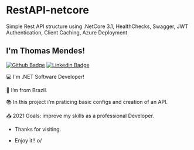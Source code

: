 # RestAPI-netcore

Simple Rest API structure using .NetCore 3.1, HealthChecks, Swagger, JWT Authentication, Client Caching, Azure Deployment


## I'm Thomas Mendes!
[![Github Badge](https://img.shields.io/badge/-Github-000?style=flat-square&logo=Github&logoColor=white&link=https://github.com/tmendes-dev)](https://github.com/tmendes-dev)
[![Linkedin Badge](https://img.shields.io/badge/-LinkedIn-blue?style=flat-square&logo=Linkedin&logoColor=white&link=https://www.linkedin.com/in/thomasmendes/)](https://www.linkedin.com/in/thomasmendes/)
 

:computer: I'm .NET Software Developer!

:house_with_garden: I’m from Brazil.

:books: In this project i'm praticing basic configs and creation of an API.

:outbox_tray: 2021 Goals: improve my skills as a professional Developer.




- Thanks for visiting.

- Enjoy it!! o/
